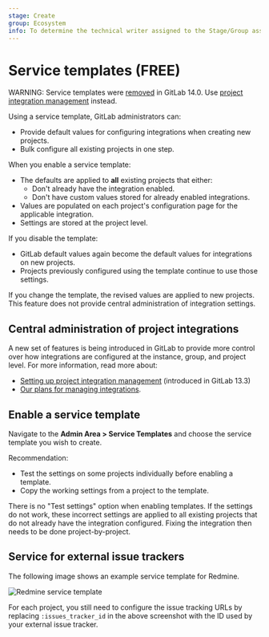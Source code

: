 ```yaml
---
stage: Create
group: Ecosystem
info: To determine the technical writer assigned to the Stage/Group associated with this page, see https://about.gitlab.com/handbook/engineering/ux/technical-writing/#assignments
---
```


# Service templates **(FREE)**

WARNING:
Service templates were [removed](https://gitlab.com/gitlab-org/gitlab/-/issues/268032)
in GitLab 14.0. Use [project integration management](#central-administration-of-project-integrations) instead.

Using a service template, GitLab administrators can:

- Provide default values for configuring integrations when creating new projects.
- Bulk configure all existing projects in one step.

When you enable a service template:

- The defaults are applied to **all** existing projects that either:
  - Don't already have the integration enabled.
  - Don't have custom values stored for already enabled integrations.
- Values are populated on each project's configuration page for the applicable
  integration.
- Settings are stored at the project level.

If you disable the template:

- GitLab default values again become the default values for integrations on
  new projects.
- Projects previously configured using the template continue to use those settings.

If you change the template, the revised values are applied to new projects. This feature
does not provide central administration of integration settings.

## Central administration of project integrations

A new set of features is being introduced in GitLab to provide more control over
how integrations are configured at the instance, group, and project level. For
more information, read more about:

- [Setting up project integration management](../../admin_area/settings/project_integration_management.md) (introduced in GitLab 13.3)
- [Our plans for managing integrations](https://gitlab.com/groups/gitlab-org/-/epics/2137).

## Enable a service template

Navigate to the **Admin Area > Service Templates** and choose the service
template you wish to create.

Recommendation:

- Test the settings on some projects individually before enabling a template.
- Copy the working settings from a project to the template.

There is no "Test settings" option when enabling templates. If the settings do not work,
these incorrect settings are applied to all existing projects that do not already have
the integration configured. Fixing the integration then needs to be done project-by-project.

## Service for external issue trackers

The following image shows an example service template for Redmine.

![Redmine service template](img/services_templates_redmine_example.png)

For each project, you still need to configure the issue tracking
URLs by replacing `:issues_tracker_id` in the above screenshot with the ID used
by your external issue tracker.
